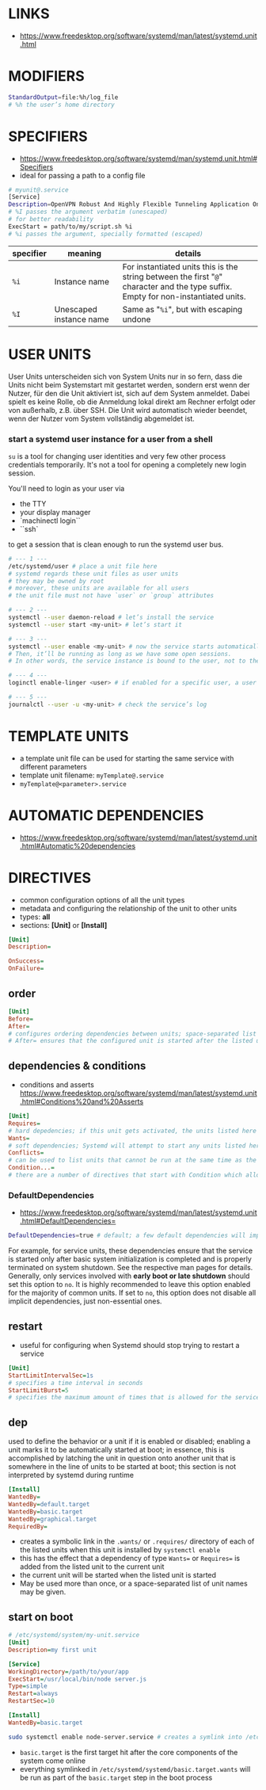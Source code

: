 # LINKS

- https://www.freedesktop.org/software/systemd/man/latest/systemd.unit.html

# MODIFIERS

```sh
StandardOutput=file:%h/log_file
# %h the user’s home directory
```

# SPECIFIERS

* https://www.freedesktop.org/software/systemd/man/systemd.unit.html#Specifiers
* ideal for passing a path to a config file

```sh
# myunit@.service
[Service]
Description=OpenVPN Robust And Highly Flexible Tunneling Application On %I
# %I passes the argument verbatim (unescaped)
# for better readability
ExecStart = path/to/my/script.sh %i
# %i passes the argument, specially formatted (escaped)
```

| specifier | meaning                 | details                                                                                                                                  |
| --------- | ----------------------- | ---------------------------------------------------------------------------------------------------------------------------------------- |
| `%i`      | Instance name           | For instantiated units this is the string between the first "`@`" character and the type suffix. <br />Empty for non-instantiated units. |
| `%I`      | Unescaped instance name | Same as "`%i`", but with escaping undone                                                                                                 |

# USER UNITS

User Units unterscheiden sich von System Units nur in so fern, dass die Units nicht beim Systemstart mit gestartet werden, sondern erst wenn der Nutzer, für den die Unit aktiviert ist, sich auf dem System anmeldet. Dabei spielt es keine Rolle, ob die Anmeldung lokal direkt am Rechner erfolgt oder von außerhalb, z.B. über SSH. Die Unit wird automatisch wieder beendet, wenn der Nutzer vom System vollständig abgemeldet ist.

### start a systemd user instance for a user from a shell

`su` is a tool for changing user identities and very few other process credentials temporarily. It's not a tool for opening a completely new login session.

You'll need to login as your user via 

* the TTY
* your display manager
* `machinectl login``
* ``ssh`

to get a session that is clean enough to run the systemd user bus.

```sh
# --- 1 ---
/etc/systemd/user # place a unit file here
# systemd regards these unit files as user units
# they may be owned by root
# moreover, these units are available for all users
# the unit file must not have `user` or `group` attributes

# --- 2 ---
systemctl --user daemon-reload # let’s install the service
systemctl --user start <my-unit> # let’s start it

# --- 3 ---
systemctl --user enable <my-unit> # now the service starts automatically after our login. 
# Then, it’ll be running as long as we have some open sessions. 
# In other words, the service instance is bound to the user, not to the session.

# --- 4 ---
loginctl enable-linger <user> # if enabled for a specific user, a user manager is spawned for the user at boot and kept around after logouts. This allows users who are not logged in to run long-running services.

# --- 5 ---
journalctl --user -u <my-unit> # check the service’s log
```

# TEMPLATE UNITS

* a template unit file can be used for starting the same service with different parameters
* template unit filename: `myTemplate@.service`
* `myTemplate@<parameter>.service`

# AUTOMATIC DEPENDENCIES

- https://www.freedesktop.org/software/systemd/man/latest/systemd.unit.html#Automatic%20dependencies


# DIRECTIVES

* common configuration options of all the unit types
* metadata and configuring the relationship of the unit to other units
* types: **all**
* sections: **[Unit]** or **[Install]**

```ini
[Unit]
Description=

OnSuccess=
OnFailure=
```

## order

```ini
[Unit]
Before=
After= 
# configures ordering dependencies between units; space-separated list of unit names; this setting is independent of and orthogonal to the requirement dependencies as configured by Requires=, Wants= or BindsTo=; 
# After= ensures that the configured unit is started after the listed unit finished starting up, Before= ensures the opposite; if two units have no ordering dependencies between them, they are shut down or started up simultaneously
```

## dependencies & conditions

- conditions and asserts
  https://www.freedesktop.org/software/systemd/man/latest/systemd.unit.html#Conditions%20and%20Asserts

```ini
[Unit]
Requires= 
# hard depedencies; if this unit gets activated, the units listed here will be activated as well (simultaneously with the current unit by default); if one of the other units fails to activate, and an ordering dependency After= on the failing unit is set, this unit will not be started; this unit will be stopped if one of the other units is explicitly stopped; 
Wants= 
# soft dependencies; Systemd will attempt to start any units listed here (simultaneously by default) when this unit is activated; if these units are not found or fail to start, the current unit will continue to function; this is the recommended way to configure most dependency relationships.
Conflicts= 
# can be used to list units that cannot be run at the same time as the current unit; starting a unit with this relationship will cause the other units to be stopped
Condition...= 
# there are a number of directives that start with Condition which allow the administrator to test certain conditions prior to starting the unit; can be used to provide a generic unit file that will only be run when on appropriate systems; if the condition is not met, the unit is gracefully skipped.
```

### DefaultDependencies

- https://www.freedesktop.org/software/systemd/man/latest/systemd.unit.html#DefaultDependencies=

```sh
DefaultDependencies=true # default; a few default dependencies will implicitly be created for the unit. The actual dependencies created depend on the unit type.
```
 
 For example, for service units, these dependencies ensure that the service is started only after basic system initialization is completed and is properly terminated on system shutdown. See the respective man pages for details. 
 Generally, only services involved with **early boot or late shutdown** should set this option to `no`. It is highly recommended to leave this option enabled for the majority of common units. If set to `no`, this option does not disable all implicit dependencies, just non-essential ones.
## restart

* useful for configuring when Systemd should stop trying to restart a service

```ini
[Unit]
StartLimitIntervalSec=1s
# specifies a time interval in seconds
StartLimitBurst=5
# specifies the maximum amount of times that is allowed for the service to be restarted within the specified interval
```

## dep

used to define the behavior or a unit if it is enabled or disabled; enabling a unit marks it to be automatically started at boot; in essence, this is accomplished by latching the unit in question onto another unit that is somewhere in the line of units to be started at boot; this section is not interpreted by systemd during runtime

```ini
[Install]
WantedBy=
WantedBy=default.target
WantedBy=basic.target
WantedBy=graphical.target
RequiredBy= 
```

* creates a symbolic link in the `.wants/` or `.requires/` directory of each of the listed units when this unit is installed by `systemctl enable`
* this has the effect that a dependency of type `Wants=` or `Requires=` is added from the listed unit to the current unit
* the current unit will be started when the listed unit is started
* May be used more than once, or a space-separated list of unit names may be given.

## start on boot

```ini
# /etc/systemd/system/my-unit.service
[Unit]
Description=my first unit

[Service]
WorkingDirectory=/path/to/your/app
ExecStart=/usr/local/bin/node server.js
Type=simple
Restart=always
RestartSec=10

[Install]
WantedBy=basic.target
```

```sh
sudo systemctl enable node-server.service # creates a symlink into /etc/systemd/systemd/basic.target.wants
```

* `basic.target` is the first target hit after the core components of the system come online
* everything symlinked in `/etc/systemd/systemd/basic.target.wants` will be run as part of the `basic.target` step in the boot process